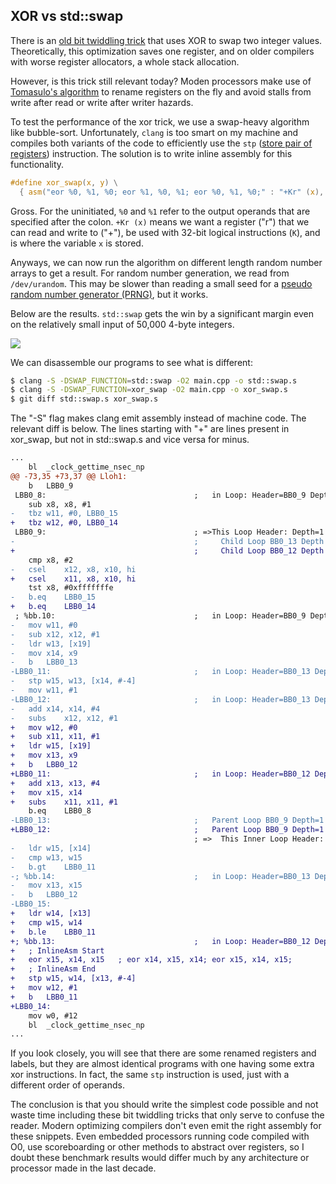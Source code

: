 ## XOR vs std::swap

There is an [old bit twiddling trick](https://en.wikipedia.org/wiki/XOR_swap_algorithm) that uses XOR to swap two integer values. Theoretically, this optimization saves one register, and on older compilers with worse register allocators, a whole stack allocation.

However, is this trick still relevant today? Moden processors make use of [Tomasulo's algorithm](https://en.wikipedia.org/wiki/Tomasulo%27s_algorithm) to rename registers on the fly and avoid stalls from write after read or write after writer hazards.

To test the performance of the xor trick, we use a swap-heavy algorithm like bubble-sort. Unfortunately, `clang` is too smart on my machine and compiles both variants of the code to efficiently use the `stp` ([store pair of registers](https://developer.arm.com/documentation/ddi0602/2024-03/Base-Instructions/STP--Store-Pair-of-Registers-)) instruction. The solution is to write inline assembly for this functionality.

```C
#define xor_swap(x, y) \
  { asm("eor %0, %1, %0; eor %1, %0, %1; eor %0, %1, %0;" : "+Kr" (x), "+Kr" (y)); }
```

Gross. For the uninitiated, `%0` and `%1` refer to the output operands that are specified after the colon. `+Kr (x)` means we want a register ("r") that we can read and write to ("+"), be used with 32-bit logical instructions (`K`), and is where the variable `x` is stored.

Anyways, we can now run the algorithm on different length random number arrays to get a result. For random number generation, we read from `/dev/urandom`. This may be slower than reading a small seed for a [pseudo random number generator (PRNG)](https://en.wikipedia.org/wiki/Pseudorandom_number_generator), but it works.

Below are the results. `std::swap` gets the win by a significant margin even on the relatively small input of 50,000 4-byte integers.

![]("Result.png")

We can disassemble our programs to see what is different:

```bash
$ clang -S -DSWAP_FUNCTION=std::swap -O2 main.cpp -o std::swap.s
$ clang -S -DSWAP_FUNCTION=xor_swap -O2 main.cpp -o xor_swap.s
$ git diff std::swap.s xor_swap.s
```

The "-S" flag makes clang emit assembly instead of machine code. The relevant diff is below. The lines starting with "+" are lines present in xor_swap, but not in std::swap.s and vice versa for minus.

```diff
...
 	bl	_clock_gettime_nsec_np
@@ -73,35 +73,37 @@ Lloh1:
 	b	LBB0_9
 LBB0_8:                                 ;   in Loop: Header=BB0_9 Depth=1
 	sub	x8, x8, #1
-	tbz	w11, #0, LBB0_15
+	tbz	w12, #0, LBB0_14
 LBB0_9:                                 ; =>This Loop Header: Depth=1
-                                        ;     Child Loop BB0_13 Depth 2
+                                        ;     Child Loop BB0_12 Depth 2
 	cmp	x8, #2
-	csel	x12, x8, x10, hi
+	csel	x11, x8, x10, hi
 	tst	x8, #0xfffffffe
-	b.eq	LBB0_15
+	b.eq	LBB0_14
 ; %bb.10:                               ;   in Loop: Header=BB0_9 Depth=1
-	mov	w11, #0
-	sub	x12, x12, #1
-	ldr	w13, [x19]
-	mov	x14, x9
-	b	LBB0_13
-LBB0_11:                                ;   in Loop: Header=BB0_13 Depth=2
-	stp	w15, w13, [x14, #-4]
-	mov	w11, #1
-LBB0_12:                                ;   in Loop: Header=BB0_13 Depth=2
-	add	x14, x14, #4
-	subs	x12, x12, #1
+	mov	w12, #0
+	sub	x11, x11, #1
+	ldr	w15, [x19]
+	mov	x13, x9
+	b	LBB0_12
+LBB0_11:                                ;   in Loop: Header=BB0_12 Depth=2
+	add	x13, x13, #4
+	mov	x15, x14
+	subs	x11, x11, #1
 	b.eq	LBB0_8
-LBB0_13:                                ;   Parent Loop BB0_9 Depth=1
+LBB0_12:                                ;   Parent Loop BB0_9 Depth=1
                                         ; =>  This Inner Loop Header: Depth=2
-	ldr	w15, [x14]
-	cmp	w13, w15
-	b.gt	LBB0_11
-; %bb.14:                               ;   in Loop: Header=BB0_13 Depth=2
-	mov	x13, x15
-	b	LBB0_12
-LBB0_15:
+	ldr	w14, [x13]
+	cmp	w15, w14
+	b.le	LBB0_11
+; %bb.13:                               ;   in Loop: Header=BB0_12 Depth=2
+	; InlineAsm Start
+	eor	x15, x14, x15	; eor x14, x15, x14; eor x15, x14, x15;
+	; InlineAsm End
+	stp	w15, w14, [x13, #-4]
+	mov	w12, #1
+	b	LBB0_11
+LBB0_14:
 	mov	w0, #12
 	bl	_clock_gettime_nsec_np
...
```

If you look closely, you will see that there are some renamed registers and labels, but they are almost identical programs with one having some extra xor instructions. In fact, the same `stp` instruction is used, just with a different order of operands.

The conclusion is that you should write the simplest code possible and not waste time including these bit twiddling tricks that only serve to confuse the reader. Modern optimizing compilers don't even emit the right assembly for these snippets. Even embedded processors running code compiled with O0, use scoreboarding or other methods to abstract over registers, so I doubt these benchmark results would differ much by any architecture or processor made in the last decade.